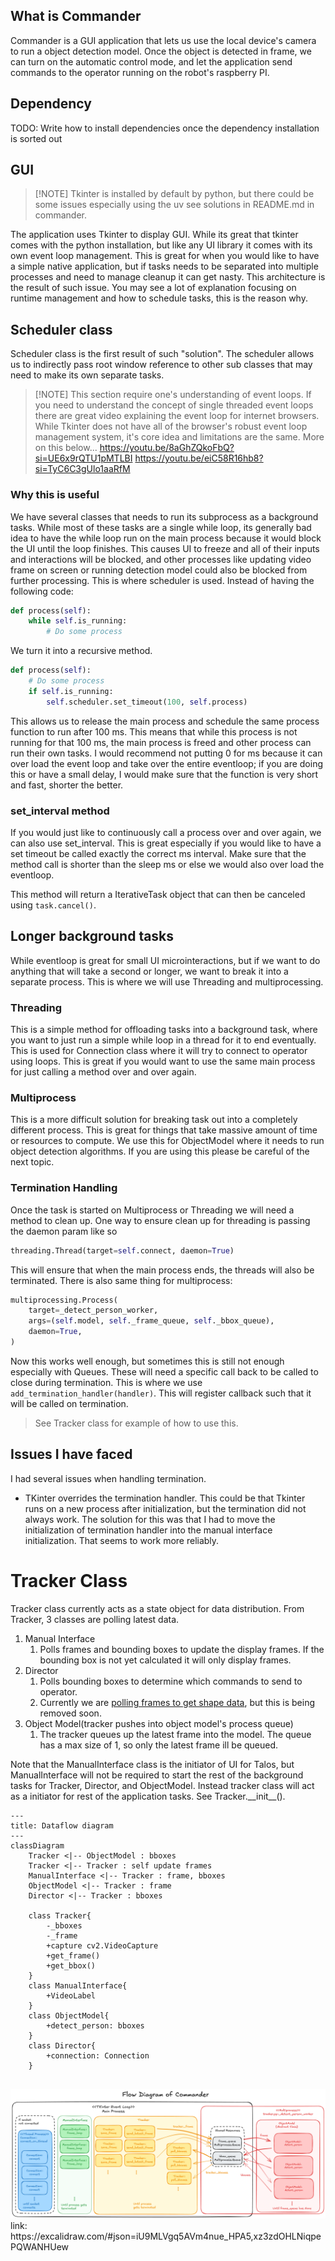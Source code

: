 
## What is Commander

Commander is a GUI application that lets us use the local device's camera to run a object detection model. Once the object is detected in frame, we can turn on the automatic control mode, and let the application send commands to the operator running on the robot's raspberry PI.

## Dependency

TODO: Write how to install dependencies once the dependency installation is sorted out


## GUI

> [!NOTE] Tkinter is installed by default by python, but there could be some issues especially using the uv see solutions in README.md in commander.

The application uses Tkinter to display GUI. While its great that tkinter comes with the python installation, but like any UI library it comes with its own event loop management. This is great for when you would like to have a simple native application, but if tasks needs to be separated into multiple processes and need to manage cleanup it can get nasty. This architecture is the result of such issue. You may see a lot of explanation focusing on runtime management and how to schedule tasks, this is the reason why. 


## Scheduler class

Scheduler class is the first result of such "solution". The scheduler allows us to indirectly pass root window reference to other sub classes that may need to make its own separate tasks. 

> [!NOTE] This section require one's understanding of event loops. If you need to understand the concept of single threaded event loops there are great video explaining the event loop for internet browsers. While Tkinter does not have all of the browser's robust event loop management system, it's core idea and limitations are the same. More on this below...
> https://youtu.be/8aGhZQkoFbQ?si=UE6x9rQTU1pMTLBI
> https://youtu.be/eiC58R16hb8?si=TyC6C3gUlo1aaRfM 
### Why this is useful
We have several classes that needs to run its subprocess as a background tasks. While most of these tasks are a single while loop, its generally bad idea to have the while loop run on the main process because it would block the UI until the loop finishes. This causes UI to freeze and all of their inputs and interactions will be blocked, and other processes like updating video frame on screen or running detection model could also be blocked from further processing. 
This is where scheduler is used. Instead of having the following code:
```python
def process(self):
	while self.is_running:
		# Do some process
```
We turn it into a recursive method.
```python
def process(self):
	# Do some process
	if self.is_running:
		self.scheduler.set_timeout(100, self.process)
```
This allows us to release the main process and schedule the same process function to run after 100 ms. This means that while this process is not running for that 100 ms, the main process is freed and other process can run their own tasks. I would recommend not putting 0 for ms because it can over load the event loop and take over the entire eventloop; if you are doing this or have a small delay, I would make sure that the function is very short and fast, shorter the better.

### set_interval method
If you would just like to continuously call a process over and over again, we can also use set_interval. This is great especially if you would like to have a set timeout be called exactly the correct ms interval. Make sure that the method call is shorter than the sleep ms or else we would also over load the eventloop. 

This method will return a IterativeTask object that can then be canceled using `task.cancel()`.

## Longer background tasks
While eventloop is great for small UI microinteractions, but if we want to do anything that will take a second or longer, we want to break it into a separate process. This is where we will use Threading and multiprocessing. 

### Threading
This is a simple method for offloading tasks into a background task, where you want to just run a simple while loop in a thread for it to end eventually. This is used for Connection class where it will try to connect to operator using loops. This is great if you would want to use the same main process for just calling a method over and over again.

### Multiprocess
This is a more difficult solution for breaking task out into a completely different process. This is great for things that take massive amount of time or resources to compute. We use this for ObjectModel where it needs to run object detection algorithms. If you are using this please be careful of the next topic. 

### Termination Handling
Once the task is started on Multiprocess or Threading we will need a method to clean up. One way to ensure clean up for threading is passing the daemon param like so
```python
threading.Thread(target=self.connect, daemon=True)
```
This will ensure that when the main process ends, the threads will also be terminated. 
There is also same thing for multiprocess:
```python
multiprocessing.Process(
	target=_detect_person_worker,
	args=(self.model, self._frame_queue, self._bbox_queue),
	daemon=True,
)
```

Now this works well enough, but sometimes this is still not enough especially with Queues. These will need a specific call back to be called to close during termination. This is where we use `add_termination_handler(handler)`. This will register callback such that it will be called on termination. 
> See Tracker class for example of how to use this.

## Issues I have faced
I had several issues when handling termination.
- TKinter overrides the termination handler. This could be that Tkinter runs on a new process after initialization, but the termination did not always work. The solution for this was that I had to move the initialization of termination handler into the manual interface initialization. That seems to work more reliably.

# Tracker Class

Tracker class currently acts as a state object for data distribution. From Tracker, 3 classes are polling latest data. 
1. Manual Interface
	1. Polls frames and bounding boxes to update the display frames. If the bounding box is not yet calculated it will only display frames.
2. Director
	1. Polls bounding boxes to determine which commands to send to operator.
	2. Currently we are [polling frames to get shape data](https://github.com/talos-rit/commander/issues/116), but this is being removed soon. 
3. Object Model(tracker pushes into object model's process queue)
	1. The tracker queues up the latest frame into the model. The queue has a max size of 1, so only the latest frame ill be queued.

Note that the ManualInterface class is the initiator of UI for Talos, but ManualInterface will not be required to start the rest of the background tasks for Tracker, Director, and ObjectModel. Instead tracker class will act as a initiator for rest of the application tasks. See Tracker.\_\_init\_\_().

```mermaid
---
title: Dataflow diagram
---
classDiagram
    Tracker <|-- ObjectModel : bboxes
    Tracker <|-- Tracker : self update frames
    ManualInterface <|-- Tracker : frame, bboxes
    ObjectModel <|-- Tracker : frame
    Director <|-- Tracker : bboxes
	
	class Tracker{
	    -_bboxes
	    -_frame
        +capture cv2.VideoCapture
        +get_frame()
        +get_bbox()
    }
    class ManualInterface{
        +VideoLabel
    }
    class ObjectModel{
	    +detect_person: bboxes
    }
    class Director{
        +connection: Connection
    }
    
```

<img src="commander_flow_diagram.png" />
link: https://excalidraw.com/#json=iU9MLVgq5AVm4nue_HPA5,xz3zdOHLNiqpePQWANHUew
